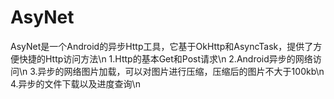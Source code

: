 # AsyNet
AsyNet是一个Android的异步Http工具，它基于OkHttp和AsyncTask，提供了方便快捷的Http访问方法\n
1.Http的基本Get和Post请求\n
2.Android异步的网络访问\n
3.异步的网络图片加载，可以对图片进行压缩，压缩后的图片不大于100kb\n
4.异步的文件下载以及进度查询\n
